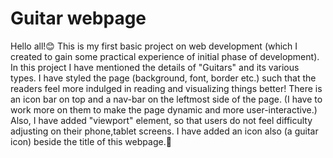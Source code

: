 # Guitar webpage
Hello all!😊
This is my first basic project on web development (which I created to gain some practical experience of initial phase of development).
In this project I have mentioned the details of "Guitars" and its various types.
I have styled the page (background, font, border etc.) such that the readers feel more indulged in reading and visualizing things better!
There is an icon bar on top and a nav-bar on the leftmost side of the page. (I have to work more on them to make the page dynamic and more user-interactive.) 
Also, I have added "viewport" element, so that users do not feel difficulty adjusting on their phone,tablet screens.
I have added an icon also (a guitar icon) beside the title of this webpage.🙂
